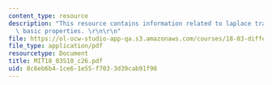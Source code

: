 ```yaml
---
content_type: resource
description: "This resource contains information related to laplace transform and\
  \ basic properties. \r\n\r\n"
file: https://ol-ocw-studio-app-qa.s3.amazonaws.com/courses/18-03-differential-equations-spring-2010/8c6eb6b41ce61e55f7033d39cab91f98_MIT18_03S10_c26.pdf
file_type: application/pdf
resourcetype: Document
title: MIT18_03S10_c26.pdf
uid: 8c6eb6b4-1ce6-1e55-f703-3d39cab91f98
---
```

